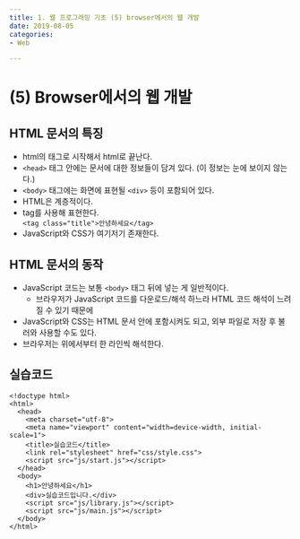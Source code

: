 ```yaml
---
title: 1. 웹 프로그래밍 기초 (5) browser에서의 웹 개발
date: 2019-08-05
categories: 
- Web

---
```


# (5) Browser에서의 웹 개발

## HTML 문서의 특징
- html의 태그로 시작해서 html로 끝난다.
- `<head>` 태그 안에는 문서에 대한 정보들이 담겨 있다. (이 정보는 눈에 보이지 않는다.)
- `<body>` 태그에는 화면에 표현될 `<div>` 등이 포함되어 있다.
- HTML은 계층적이다.
- tag를 사용해 표현한다.<br>`<tag class="title">안녕하세요</tag>`
- JavaScript와 CSS가 여기저기 존재한다.

## HTML 문서의 동작
- JavaScript 코드는 보통 `<body>` 태그 뒤에 넣는 게 일반적이다.
	- 브라우저가 JavaScript 코드를 다운로드/해석 하느라 HTML 코드 해석이 느려질 수 있기 때문에
- JavaScript와 CSS는 HTML 문서 안에 포함시켜도 되고, 외부 파일로 저장 후 불러와 사용할 수도 있다.
- 브라우저는 위에서부터 한 라인씩 해석한다.


## 실습코드
```
<!doctype html>
<html>
  <head>
    <meta charset="utf-8">
    <meta name="viewport" content="width=device-width, initial-scale=1">
    <title>실습코드</title>
    <link rel="stylesheet" href="css/style.css">
    <script src="js/start.js"></script>
  </head>
  <body>
    <h1>안녕하세요</h1>
    <div>실습코드입니다.</div>
    <script src="js/library.js"></script>
    <script src="js/main.js"></script>
  </body>
</html>
```